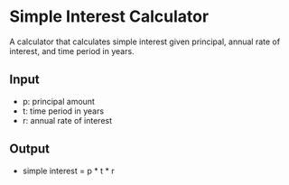 # Simple Interest Calculator

A calculator that calculates simple interest given principal, annual rate of interest, and time period in years.

## Input
- p: principal amount  
- t: time period in years  
- r: annual rate of interest  

## Output
- simple interest = p * t * r
